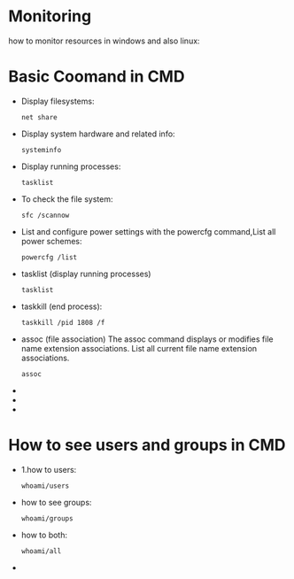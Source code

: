 # Monitoring
how to monitor resources in windows and also linux:

# Basic Coomand in CMD
<ul>
<li>Display filesystems:

    net share    

</li>
<li>Display system hardware and related info:

    systeminfo   

</li>
<li>Display running processes:

    tasklist   

</li>
<li>To check the file system:

    sfc /scannow

</li>
<li>List and configure power settings with the powercfg command,List all power schemes:

    powercfg /list

</li>
<li>tasklist (display running processes)

    tasklist


</li>
<li>taskkill (end process):

    taskkill /pid 1808 /f

</li>
<li>assoc (file association)
The assoc command displays or modifies file name extension associations.
List all current file name extension associations.

    assoc

 </li>
<li></li>
<li></li>
<li></li>
</ul>


# How to see users and groups in CMD

<ul>
<li>1.how to users:

    whoami/users

</li>
<li>how to see groups:

    whoami/groups

</li>
<li>how to both:

    whoami/all

</li>
<li></li>

</ul>